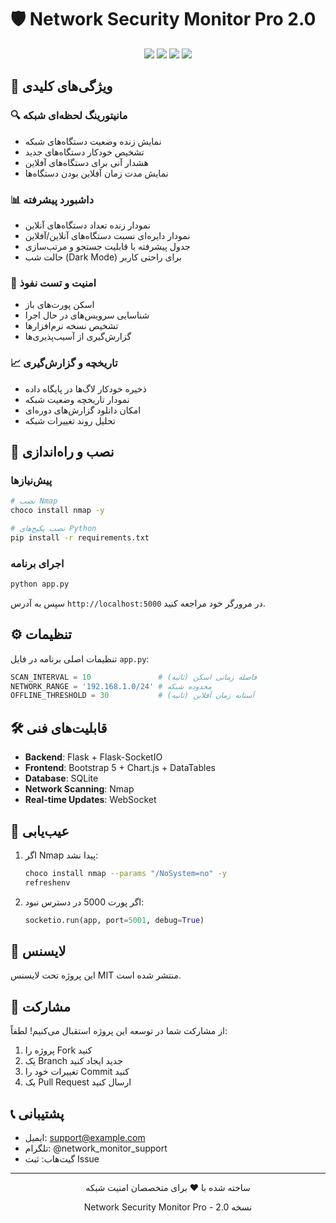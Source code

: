 # 🛡️ Network Security Monitor Pro 2.0

<div align="center">
  <img src="https://img.shields.io/badge/Python-3.8%2B-blue.svg"/>
  <img src="https://img.shields.io/badge/Flask-2.0%2B-green.svg"/>
  <img src="https://img.shields.io/badge/License-MIT-yellow.svg"/>
  <img src="https://img.shields.io/badge/Version-2.0-red.svg"/>
</div>

## 🌟 ویژگی‌های کلیدی

### 🔍 مانیتورینگ لحظه‌ای شبکه
- نمایش زنده وضعیت دستگاه‌های شبکه
- تشخیص خودکار دستگاه‌های جدید
- هشدار آنی برای دستگاه‌های آفلاین
- نمایش مدت زمان آفلاین بودن دستگاه‌ها

### 📊 داشبورد پیشرفته
- نمودار زنده تعداد دستگاه‌های آنلاین
- نمودار دایره‌ای نسبت دستگاه‌های آنلاین/آفلاین
- جدول پیشرفته با قابلیت جستجو و مرتب‌سازی
- حالت شب (Dark Mode) برای راحتی کاربر

### 🔐 امنیت و تست نفوذ
- اسکن پورت‌های باز
- شناسایی سرویس‌های در حال اجرا
- تشخیص نسخه نرم‌افزارها
- گزارش‌گیری از آسیب‌پذیری‌ها

### 📈 تاریخچه و گزارش‌گیری
- ذخیره خودکار لاگ‌ها در پایگاه داده
- نمودار تاریخچه وضعیت شبکه
- امکان دانلود گزارش‌های دوره‌ای
- تحلیل روند تغییرات شبکه

## 🚀 نصب و راه‌اندازی

### پیش‌نیازها
```bash
# نصب Nmap
choco install nmap -y

# نصب پکیج‌های Python
pip install -r requirements.txt
```

### اجرای برنامه
```bash
python app.py
```
سپس به آدرس `http://localhost:5000` در مرورگر خود مراجعه کنید.

## ⚙️ تنظیمات
تنظیمات اصلی برنامه در فایل `app.py`:
```python
SCAN_INTERVAL = 10               # فاصله زمانی اسکن (ثانیه)
NETWORK_RANGE = '192.168.1.0/24' # محدوده شبکه
OFFLINE_THRESHOLD = 30           # آستانه زمان آفلاین (ثانیه)
```

## 🛠️ قابلیت‌های فنی
- **Backend**: Flask + Flask-SocketIO
- **Frontend**: Bootstrap 5 + Chart.js + DataTables
- **Database**: SQLite
- **Network Scanning**: Nmap
- **Real-time Updates**: WebSocket

## 🔧 عیب‌یابی
1. اگر Nmap پیدا نشد:
   ```bash
   choco install nmap --params "/NoSystem=no" -y
   refreshenv
   ```

2. اگر پورت 5000 در دسترس نبود:
   ```python
   socketio.run(app, port=5001, debug=True)
   ```

## 📝 لایسنس
این پروژه تحت لایسنس MIT منتشر شده است.

## 👥 مشارکت
از مشارکت شما در توسعه این پروژه استقبال می‌کنیم! لطفاً:
1. پروژه را Fork کنید
2. یک Branch جدید ایجاد کنید
3. تغییرات خود را Commit کنید
4. یک Pull Request ارسال کنید

## 📞 پشتیبانی
- ایمیل: support@example.com
- تلگرام: @network_monitor_support
- گیت‌هاب: ثبت Issue


---
<div align="center">
  <p>ساخته شده با ❤️ برای متخصصان امنیت شبکه</p>
  <p>Network Security Monitor Pro - نسخه 2.0</p>
</div>
